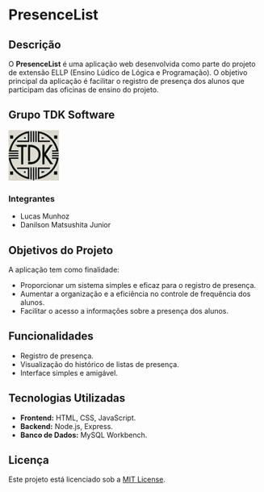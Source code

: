 # PresenceList

## Descrição
O **PresenceList** é uma aplicação web desenvolvida como parte do projeto de extensão ELLP (Ensino Lúdico de Lógica e Programação). O objetivo principal da aplicação é facilitar o registro de presença dos alunos que participam das oficinas de ensino do projeto. 

## Grupo TDK Software

<img src="https://raw.githubusercontent.com/Lucas-Munhoz/PresenceList/refs/heads/main/assets/TDK-Logo.jpg" alt="TDK" width="100"/>

### Integrantes
- Lucas Munhoz
- Danilson Matsushita Junior

## Objetivos do Projeto
A aplicação tem como finalidade:
- Proporcionar um sistema simples e eficaz para o registro de presença.
- Aumentar a organização e a eficiência no controle de frequência dos alunos.
- Facilitar o acesso a informações sobre a presença dos alunos.

## Funcionalidades
- Registro de presença.
- Visualização do histórico de listas de presença.
- Interface simples e amigável.

## Tecnologias Utilizadas
- **Frontend:** HTML, CSS, JavaScript.
- **Backend:** Node.js, Express.
- **Banco de Dados:** MySQL Workbench.

## Licença
Este projeto está licenciado sob a [MIT License](https://github.com/Lucas-Munhoz/PresenceList/blob/main/LICENSE). 
